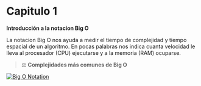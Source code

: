 # Capitulo 1

**Introducción a la notacion Big O**

La notacion Big O nos ayuda a medir el tiempo de complejidad y tiempo espacial de un algoritmo. En pocas palabras nos indica cuanta velocidad le lleva al procesador (CPU) ejecutarse y a la memoria (RAM) ocuparse.

> ⚖ **Complejidades más comunes de Big O**

[![Big O Notation](https://res.cloudinary.com/practicaldev/image/fetch/s--XufjLD9T--/c_limit%2Cf_auto%2Cfl_progressive%2Cq_auto%2Cw_800/https://thepracticaldev.s3.amazonaws.com/i/z4bbf8o1ly77wmkjdgge.png)](https://res.cloudinary.com/practicaldev/image/fetch/s--XufjLD9T--/c_limit%2Cf_auto%2Cfl_progressive%2Cq_auto%2Cw_800/https://thepracticaldev.s3.amazonaws.com/i/z4bbf8o1ly77wmkjdgge.png)
